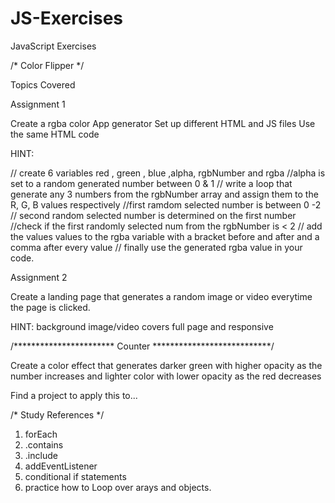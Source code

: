 # JS-Exercises
 JavaScript Exercises




/* Color Flipper */

 Topics Covered







 Assignment 1

 Create a rgba color App generator
 Set up different HTML and JS files
 Use the same HTML code

 HINT:

// create 6 variables red , green , blue ,alpha, rgbNumber and rgba
//alpha is set to a random generated number between 0 & 1
// write a loop that generate any 3 numbers from the rgbNumber array and assign them to the R, G, B values respectively
//first ramdom selected number is between 0 -2
// second random selected number is determined on the first number
//check if the first randomly selected num from the rgbNumber is < 2
// add the values values to the rgba variable with a bracket before and after and a comma after every value
// finally use the generated rgba value in your code.




 Assignment 2

 Create a landing page that generates a random image or video everytime the page is clicked.

 HINT:
 background image/video covers full page and responsive



/*********************** Counter ***************************/

Create a color effect that generates darker green with higher opacity as the number increases and lighter color with lower opacity as the red decreases

Find a project to apply this to...


/* Study References */

1.  forEach
2.  .contains
3.  .include
4.  addEventListener
5.  conditional if statements
6.  practice how to Loop over arays and objects.

